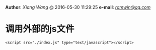 **Author**: *Xiang Wang* @ 2016-05-30 11:29:25
**e-mail**: [*ramwin@qq.com*](mailto:ramwin@qq.com)

# 调用外部的js文件
    <script src="./index.js" type="text/javascript"></script>
